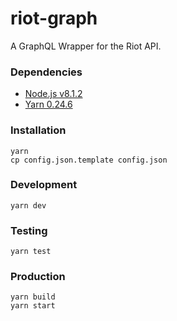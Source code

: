 # riot-graph
A GraphQL Wrapper for the Riot API.

### Dependencies
- [Node.js v8.1.2](https://nodejs.org/en/)
- [Yarn 0.24.6](https://yarnpkg.com/en/)

### Installation
```
yarn
cp config.json.template config.json
```

### Development
```
yarn dev
```

### Testing
```
yarn test
```

### Production
```
yarn build
yarn start
```
